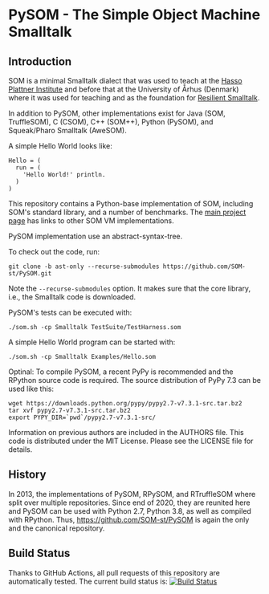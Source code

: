 PySOM - The Simple Object Machine Smalltalk
===========================================

Introduction
------------

SOM is a minimal Smalltalk dialect that was used to teach at the [Hasso
Plattner Institute][SOM] and before that at the University of Århus
(Denmark) where it was used for teaching and as the foundation for [Resilient
Smalltalk][RS].

In addition to PySOM, other implementations exist for Java (SOM, TruffleSOM),
C (CSOM), C++ (SOM++), Python (PySOM), and Squeak/Pharo Smalltalk (AweSOM).

A simple Hello World looks like:

```Smalltalk
Hello = (
  run = (
    'Hello World!' println.
  )
)
```

This repository contains a Python-base implementation of SOM, including
SOM's standard library, and a number of benchmarks. The [main project
page][SOMst] has links to other SOM VM implementations.

PySOM implementation use an abstract-syntax-tree.

To check out the code, run:

    git clone -b ast-only --recurse-submodules https://github.com/SOM-st/PySOM.git

Note the `--recurse-submodules` option. It makes sure that the core library,
i.e., the Smalltalk code is downloaded.

PySOM's tests can be executed with:

    ./som.sh -cp Smalltalk TestSuite/TestHarness.som
   
A simple Hello World program can be started with:

    ./som.sh -cp Smalltalk Examples/Hello.som

Optinal: To compile PySOM, a recent PyPy is recommended and the RPython source
code is required. The source distribution of PyPy 7.3 can be used like this:

    wget https://downloads.python.org/pypy/pypy2.7-v7.3.1-src.tar.bz2
    tar xvf pypy2.7-v7.3.1-src.tar.bz2
    export PYPY_DIR=`pwd`/pypy2.7-v7.3.1-src/

Information on previous authors are included in the AUTHORS file. This code is
distributed under the MIT License. Please see the LICENSE file for details.


History
-------

In 2013, the implementations of PySOM, RPySOM, and RTruffleSOM where split
over multiple repositories. Since end of 2020, they are reunited here and PySOM
can be used with Python 2.7, Python 3.8, as well as compiled with RPython.
Thus, https://github.com/SOM-st/PySOM is again the only and the canonical
repository.


Build Status
------------

Thanks to GitHub Actions, all pull requests of this repository are automatically tested.
The current build status is: [![Build Status](https://github.com/SOM-st/PySOM/actions/workflows/ci.yml/badge.svg)](https://github.com/SOM-st/PySOM/actions)

 [SOM]: http://www.hpi.uni-potsdam.de/hirschfeld/projects/som/
 [SOMst]: https://travis-ci.org/SOM-st/
 [RS]:  http://dx.doi.org/10.1016/j.cl.2005.02.003

